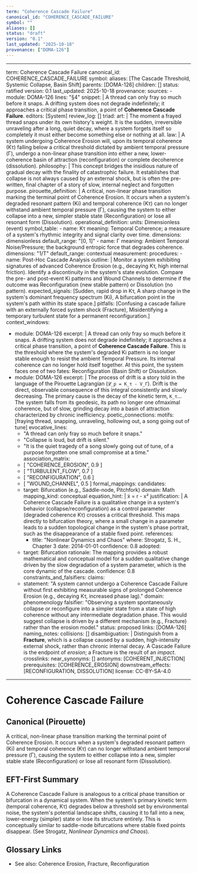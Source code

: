 ```yaml
---
term: "Coherence Cascade Failure"
canonical_id: "COHERENCE_CASCADE_FAILURE"
symbol: ""
aliases: []
status: "draft"
version: "0.1"
last_updated: "2025-10-18"
provenance: ["DOMA-126"]
---
```


---
term: Coherence Cascade Failure
canonical_id: COHERENCE_CASCADE_FAILURE
symbol: 
aliases: [The Cascade Threshold, Systemic Collapse, Basin Shift]
parents: [DOMA-126]
children: []
status: ratified
version: 0.1
last_updated: 2025-10-18
provenance:
  sources:
    - module: DOMA-126
      lines: "§4"
      snippet: |
        A thread can only fray so much before it snaps. A drifting system does not degrade indefinitely; it approaches a critical phase transition, a point of **Coherence Cascade Failure**.
  editors: [System]
  review_log: []
triad:
  art: |
    The moment a frayed thread snaps under its own history's weight. It is the sudden, irreversible unraveling after a long, quiet decay, where a system forgets itself so completely it must either become something else or nothing at all.
  law: |
    A system undergoing Coherence Erosion will, upon its temporal coherence (Kτ) falling below a critical threshold dictated by ambient temporal pressure (Γ), undergo a non-linear phase transition into either a new, lower-coherence basin of attraction (reconfiguration) or complete decoherence (dissolution).
  philosophy: |
    This concept bridges the insidious nature of gradual decay with the finality of catastrophic failure. It establishes that collapse is not always caused by an external shock, but is often the pre-written, final chapter of a story of slow, internal neglect and forgotten purpose.
pirouette_definition: |
  A critical, non-linear phase transition marking the terminal point of Coherence Erosion. It occurs when a system's degraded resonant pattern (Ki) and temporal coherence (Kτ) can no longer withstand ambient temporal pressure (Γ), causing the system to either collapse into a new, simpler stable state (Reconfiguration) or lose all resonant form (Dissolution).
operational_definition:
  units: Dimensionless (event)
  symbol_table:
    - name: Kτ
      meaning: Temporal Coherence; a measure of a system's rhythmic integrity and signal clarity over time.
      dimensions: dimensionless
      default_range: "[0, 1]"
    - name: Γ
      meaning: Ambient Temporal Noise/Pressure; the background entropic force that degrades coherence.
      dimensions: "1/T"
      default_range: contextual
  measurement:
    procedures:
      - name: Post-Hoc Cascade Analysis
        outline: |
          Monitor a system exhibiting signatures of advanced Coherence Erosion (e.g., decaying Kτ, high internal friction). Identify a discontinuity in the system's state evolution. Compare the pre- and post-event Ki patterns and Wound Channels to determine if the outcome was Reconfiguration (new stable pattern) or Dissolution (no pattern).
        expected_signals: [Sudden, rapid drop in Kτ, A sharp change in the system's dominant frequency spectrum (Ki), A bifurcation point in the system's path within its state space.]
        pitfalls: [Confusing a cascade failure with an externally forced system shock (Fracture), Misidentifying a temporary turbulent state for a permanent reconfiguration.]
context_windows:
  - module: DOMA-126
    excerpt: |
      A thread can only fray so much before it snaps. A drifting system does not degrade indefinitely; it approaches a critical phase transition, a point of **Coherence Cascade Failure**. This is the threshold where the system's degraded Ki pattern is no longer stable enough to resist the ambient Temporal Pressure. Its internal coherence can no longer hold itself together. At this point, the system faces one of two fates: Reconfiguration (Basin Shift) or Dissolution.
  - module: DOMA-126
    excerpt: |
      The process of drift is a story told in the language of the Pirouette Lagrangian (`𝓛_p = K_τ - V_Γ`). Drift is the direct, observable consequence of this integral consistently and slowly decreasing. The primary cause is the decay of the kinetic term, `K_τ`... The system falls from its geodesic, its path no longer one ofmaximal coherence, but of slow, grinding decay into a basin of attraction characterized by chronic inefficiency.
poetic_connections:
  motifs: [fraying thread, snapping, unraveling, hollowing out, a song going out of tune]
  evocative_lines:
    - "A thread can only fray so much before it snaps."
    - "Collapse is loud, but drift is silent."
    - "It is the quiet tragedy of a song slowly going out of tune, of a purpose forgotten one small compromise at a time."
  association_matrix:
    - [ "COHERENCE_EROSION", 0.9 ]
    - [ "TURBULENT_FLOW", 0.7 ]
    - [ "RECONFIGURATION", 0.6 ]
    - [ "WOUND_CHANNEL", 0.5 ]
formal_mappings:
  candidates:
    - target: Bifurcation (e.g., Saddle-node, Pitchfork)
      domain: Math
      mapping_kind: conceptual
      equation_hint: |
        ẋ = r - x²
      justification: |
        A Coherence Cascade Failure is a qualitative change in a system's behavior (collapse/reconfiguration) as a control parameter (degraded coherence Kτ) crosses a critical threshold. This maps directly to bifurcation theory, where a small change in a parameter leads to a sudden topological change in the system's phase portrait, such as the disappearance of a stable fixed point.
      references:
        - title: "Nonlinear Dynamics and Chaos"
          where: Strogatz, S. H., Chapter 3
          date: 2014-01-01
      confidence: 0.8
  adopted:
    - target: Bifurcation
      rationale: The mapping provides a robust mathematical and conceptual model for a sudden qualitative change driven by the slow degradation of a system parameter, which is the core dynamic of the cascade.
      confidence: 0.8
constraints_and_falsifiers:
  claims:
    - statement: "A system cannot undergo a Coherence Cascade Failure without first exhibiting measurable signs of prolonged Coherence Erosion (e.g., decaying Kτ, increased phase lag)."
      domain: phenomenology
      falsifier: "Observing a system spontaneously collapse or reconfigure into a simpler state from a state of high coherence without any intermediate degradation phase. This would suggest collapse is driven by a different mechanism (e.g., Fracture) rather than the erosion model."
      status: proposed
      links: [DOMA-126]
naming_notes:
  collisions: []
  disambiguation: |
    Distinguish from a **Fracture**, which is a collapse caused by a sudden, high-intensity external shock, rather than chronic internal decay. A Cascade Failure is the endpoint of *erosion*; a Fracture is the result of an *impact*.
crosslinks:
  near_synonyms: []
  antonyms: [COHERENT_INJECTION]
  prerequisites: [COHERENCE_EROSION]
  downstream_effects: [RECONFIGURATION, DISSOLUTION]
license: CC-BY-SA-4.0
---

# Coherence Cascade Failure

## Canonical (Pirouette)
A critical, non-linear phase transition marking the terminal point of Coherence Erosion. It occurs when a system's degraded resonant pattern (Ki) and temporal coherence (Kτ) can no longer withstand ambient temporal pressure (Γ), causing the system to either collapse into a new, simpler stable state (Reconfiguration) or lose all resonant form (Dissolution).

## EFT-First Summary
A Coherence Cascade Failure is analogous to a critical phase transition or bifurcation in a dynamical system. When the system's primary kinetic term (temporal coherence, Kτ) degrades below a threshold set by environmental noise, the system's potential landscape shifts, causing it to fall into a new, lower-energy (simpler) state or lose its structure entirely. This is conceptually similar to saddle-node bifurcations where stable fixed points disappear. (See Strogatz, *Nonlinear Dynamics and Chaos*).

## Glossary Links
- See also: Coherence Erosion, Fracture, Reconfiguration